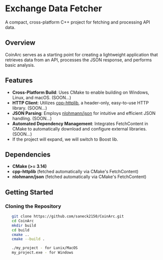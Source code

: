# Exchange Data Fetcher

A compact, cross-platform C++ project for fetching and processing API data.

## Overview

CoinArc serves as a starting point for creating a lightweight application that retrieves data from an API, processes the JSON response, and performs basic analysis.

## Features

- **Cross-Platform Build**: Uses CMake to enable building on Windows, Linux, and macOS. (SOON...)
- **HTTP Client**: Utilizes [cpp-httplib](https://github.com/yhirose/cpp-httplib), a header-only, easy-to-use HTTP library. (SOON...)
- **JSON Parsing**: Employs [nlohmann/json](https://github.com/nlohmann/json) for intuitive and efficient JSON handling. (SOON...)
- **Automated Dependency Management**: Integrates FetchContent in CMake to automatically download and configure external libraries. (SOON...)
- If the project will expand, we will switch to Boost lib.

## Dependencies

- **CMake (>= 3.14)**
- **cpp-httplib** (fetched automatically via CMake's FetchContent)
- **nlohmann/json** (fetched automatically via CMake's FetchContent)

## Getting Started
### Cloning the Repository

```bash
   git clone https://github.com/saneck2150/CoinArc.git
   cd CoinArc
   mkdir build
   cd build
   cmake ..
   cmake --build .

   ./my_project - for Lunix/MacOS
   my_project.exe - for Windows

